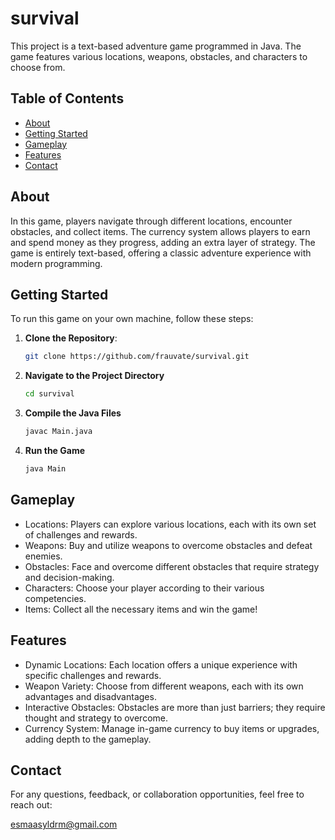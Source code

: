 # survival
This project is a text-based adventure game programmed in Java. The game features various
locations, weapons, obstacles, and characters to choose from.

## Table of Contents
- [About](#about)
- [Getting Started](#getting-started)
- [Gameplay](#gameplay)
- [Features](#features)
- [Contact](#contact)

## About
In this game, players navigate through different locations, encounter obstacles, and collect
items. The currency system allows players to earn and spend money as they progress, adding an
extra layer of strategy. The game is entirely text-based, offering a classic adventure experience
with modern programming.

## Getting Started
To run this game on your own machine, follow these steps:

1. **Clone the Repository**:
   ```bash
   git clone https://github.com/frauvate/survival.git

2. **Navigate to the Project Directory**
   ```bash
   cd survival
   
3. **Compile the Java Files**
   ```bash
   javac Main.java

4. **Run the Game**
   ```bash
   java Main

## Gameplay
- Locations: Players can explore various locations, each with its own set of challenges and
  rewards.
- Weapons: Buy and utilize weapons to overcome obstacles and defeat enemies.
- Obstacles: Face and overcome different obstacles that require strategy and decision-making.
- Characters: Choose your player according to their various competencies.
- Items: Collect all the necessary items and win the game!

## Features
- Dynamic Locations: Each location offers a unique experience with specific challenges and
  rewards.
- Weapon Variety: Choose from different weapons, each with its own advantages and disadvantages.
- Interactive Obstacles: Obstacles are more than just barriers; they require thought and
  strategy to overcome.
- Currency System: Manage in-game currency to buy items or upgrades, adding depth to the
  gameplay.

## Contact
For any questions, feedback, or collaboration opportunities, feel free to reach out:

esmaasyldrm@gmail.com
